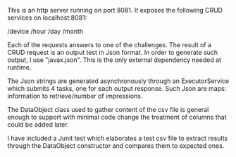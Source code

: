 This is an http server running on port 8081. It exposes the following CRUD services on localhost:8081:

/device
/hour
/day
/month

Each of the requests answers to one of the challenges. The result of a CRUD request is an output test in Json 
format. In order to generate such output, I use "javax.json". This is the only external dependency needed at runtime.

The Json strings are generated asynchronously through an ExecutorService which submits 4 tasks, one for each
output response. Such Json are maps: information to retrieve/number of impressions.

The DataObject class used to gather content of the csv file is general enough to support with minimal code change 
the treatment of columns that could be added later.

I have included a Junit test which elaborates a test csv file to extract results through the DataObject constructor
and compares them to expected ones.



